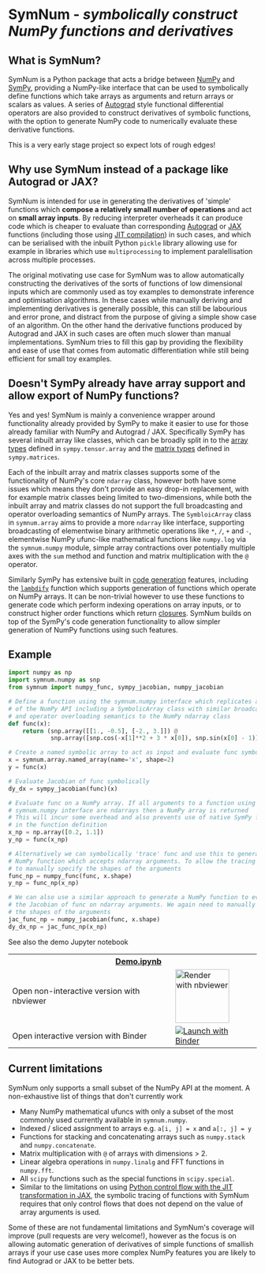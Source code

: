 # SymNum - *symbolically construct NumPy functions and derivatives*

## What is SymNum?

SymNum is a Python package that acts a bridge between [NumPy](https://numpy.org/)
and [SymPy](https://www.sympy.org/), providing a NumPy-like interface that can 
be used to symbolically define functions which take arrays as arguments and 
return arrays or scalars as values. A series of 
[Autograd](https://github.com/HIPS/autograd) style functional differential 
operators are also provided to construct derivatives of symbolic functions, 
with the option to generate NumPy code to numerically evaluate these derivative 
functions.

This is a very early stage project so expect lots of rough edges!

## Why use SymNum instead of a package like Autograd or JAX?


SymNum is intended for use in generating the derivatives of 'simple' functions
which **compose a relatively small number of operations** and act on **small array
inputs**. By reducing interpreter overheads it can produce code which is
cheaper to evaluate than corresponding [Autograd](https://github.com/HIPS/autograd) 
or [JAX](https://github.com/google/jax) functions (including those using 
[JIT compilation](https://jax.readthedocs.io/en/latest/notebooks/quickstart.html#Using-jit-to-speed-up-functions)) in such cases, and which can be serialised with the
inbuilt Python `pickle` library allowing use for example in libraries which use
`multiprocessing` to implement paralellisation across multiple processes.

The original motivating use case for SymNum was to allow automatically constructing the 
derivatives of the sorts of functions of low dimensional inputs which are 
commonly used as toy examples to demonstrate inference and optimisation algorithms.
In these cases while manually deriving and implementing derivatives is generally
possible, this can still be labourious and error prone, and distract from the
purpose of giving a simple show case of an algorithm. On the other hand the
derivative functions produced by Autograd and JAX in such cases are often much
slower than manual implementations. SymNum tries to fill this gap by providing
the flexibility and ease of use that comes from automatic differentiation while
still being efficient for small toy examples.


## Doesn't SymPy already have array support and allow export of NumPy functions?

Yes and yes! SymNum is mainly a convenience wrapper around functionality already provided by SymPy to make it easier to use for those already familiar with NumPy and Autograd / JAX. Specifically SymPy
has several inbuilt array like classes, which can be broadly split in to the
[array types](https://docs.sympy.org/latest/modules/tensor/array.html) defined 
in `sympy.tensor.array` and the 
[matrix types](https://docs.sympy.org/latest/modules/matrices/matrices.html) 
defined in `sympy.matrices`.

Each of the inbuilt array and matrix classes supports some of the functionality 
of NumPy's core `ndarray` class, however both have some issues which means they
don't provide an easy drop-in replacement, with for example matrix classes 
being limited to two-dimensions, while both the inbuilt array and matrix classes
do not support the full broadcasting and operator overloading semantics of NumPy 
arrays. The `SymbloicArray` class in `symnum.array` aims to provide a more
`ndarray` like interface, supporting broadcasting of elementwise binary 
arithmetic operations like `*`, `/`, `+` and `-`, elementwise NumPy ufunc-like
mathematical functions like `numpy.log` via the `symnum.numpy` module, simple
array contractions over potentially multiple axes with the `sum` method and
function and matrix multiplication with the `@` operator.

Similarly SymPy has extensive built in [code generation](https://docs.sympy.org/latest/modules/codegen.html) features, including the
[`lambdify`](https://docs.sympy.org/latest/modules/utilities/lambdify.html) 
function which supports generation of functions which operate on
NumPy arrays. It can be non-trivial however to use these functions to generate
code which perform indexing operations on array inputs, or to construct higher
order functions which return [closures](https://en.wikipedia.org/wiki/Closure_(computer_programming)). 
SymNum builds on top of the SymPy's code generation functionality to allow
simpler generation of NumPy functions using such features.



## Example


```Python
import numpy as np
import symnum.numpy as snp
from symnum import numpy_func, sympy_jacobian, numpy_jacobian

# Define a function using the symnum.numpy interface which replicates a subset
# of the NumPy API including a SymbolicArray class with similar broadcasting
# and operator overloading semantics to the NumPy ndarray class
def func(x):
    return (snp.array([[1., -0.5], [-2., 3.]]) @ 
            snp.array([snp.cos(-x[1]**2 + 3 * x[0]), snp.sin(x[0] - 1)]))

# Create a named symbolic array to act as input and evaluate func symbolically
x = symnum.array.named_array(name='x', shape=2)
y = func(x)

# Evaluate Jacobian of func symbolically
dy_dx = sympy_jacobian(func)(x)

# Evaluate func on a NumPy array. If all arguments to a function using the
# symnum.numpy interface are ndarrays then a NumPy array is returned
# This will incur some overhead and also prevents use of native SymPy functions
# in the function definition
x_np = np.array([0.2, 1.1])
y_np = func(x_np)

# Alternatively we can symbolically 'trace' func and use this to generate a
# NumPy function which accepts ndarray arguments. To allow the tracing we need
# to manually specify the shapes of the arguments
func_np = numpy_func(func, x.shape)
y_np = func_np(x_np)

# We can also use a similar approach to generate a NumPy function to evaluate
# the Jacobian of func on ndarray arguments. We again need to manually specify 
# the shapes of the arguments
jac_func_np = numpy_jacobian(func, x.shape)
dy_dx_np = jac_func_np(x_np)
```

See also the demo Jupyter notebook

<table>
  <tr>
    <th colspan="2"><img src='https://raw.githubusercontent.com/jupyter/design/master/logos/Favicon/favicon.svg?sanitize=true' width="15" style="vertical-align:text-bottom; margin-right: 5px;"/> <a href="Demo.ipynb">Demo.ipynb</a></th>
  </tr>
  <tr>
    <td>Open non-interactive version with nbviewer</td>
    <td>
      <a href="https://nbviewer.jupyter.org/github/matt-graham/symnum/blob/master/Demo.ipynb">
        <img src="https://raw.githubusercontent.com/jupyter/design/master/logos/Badges/nbviewer_badge.svg?sanitize=true" width="109" alt="Render with nbviewer"  style="vertical-align:text-bottom" />
      </a>
    </td>
  </tr>
  <tr>
    <td>Open interactive version with Binder</td>
    <td>
      <a href="https://mybinder.org/v2/gh/matt-graham/symnum/master?filepath=Demo.ipynb">
        <img src="https://mybinder.org/badge_logo.svg" alt="Launch with Binder"  style="vertical-align:text-bottom"/>
      </a>
    </td>
  </tr>
</table>

## Current limitations

SymNum only supports a small subset of the NumPy API at the moment. A
non-exhaustive list of things that don't currently work

  * Many NumPy mathematical ufuncs with only a subset of the most commonly used
    currently available in `symnum.numpy`.
  * Indexed / sliced assignment to arrays e.g. `a[i, j] = x` and `a[:, j] = y`
  * Functions for stacking and concatenating arrays such as `numpy.stack` and 
    `numpy.concatenate`.
  * Matrix multiplication with `@` of arrays with dimensions > 2.
  * Linear algebra operations in `numpy.linalg` and FFT functions in `numpy.fft`.
  * All `scipy` functions such as the special functions in `scipy.special`.
  * Similar to the limitations on using [Python control flow with the JIT
    transformation in JAX](https://jax.readthedocs.io/en/latest/notebooks/Common_Gotchas_in_JAX.html#%F0%9F%94%AA-Control-Flow),
    the symbolic tracing of functions with SymNum requires that only control
    flows that does not depend on the value of array arguments is used.

Some of these are not fundamental limitations and SymNum's coverage will 
improve (pull requests are very welcome!), however as the focus is on 
allowing automatic generation of derivatives of simple functions of smallish
arrays if your use case uses more complex NumPy features you are likely to 
find Autograd or JAX to be better bets.

